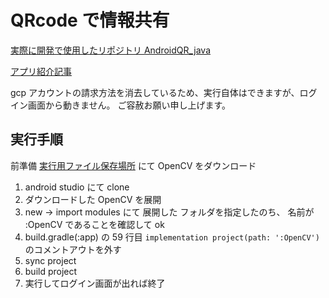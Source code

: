# QRcode で情報共有

[実際に開発で使用したリポジトリ AndroidQR_java](https://github.com/Laplacekmk/AndroidQR_java)

[アプリ紹介記事](https://zenn.dev/rakuda_jp/articles/5c6d626134f31d)

gcp アカウントの請求方法を消去しているため、実行自体はできますが、ログイン画面から動きません。
ご容赦お願い申し上げます。

## 実行手順

前準備 [実行用ファイル保存場所](https://drive.google.com/drive/folders/1jj0yzLCwEM36_dOyABLbM79VjNNtr3T7?usp=sharing) にて OpenCV をダウンロード

1. android studio にて clone
2. ダウンロードした OpenCV を展開
3. new -> import modules にて 展開した フォルダを指定したのち、
   名前が :OpenCV であることを確認して ok
4. build.gradle(:app) の 59 行目 `implementation project(path: ':OpenCV')` のコメントアウトを外す
5. sync project
6. build project
7. 実行してログイン画面が出れば終了
